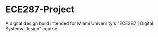 # ECE287-Project
A digital design build intended for Miami University's "ECE287 | Digital Systems Design" course. 
